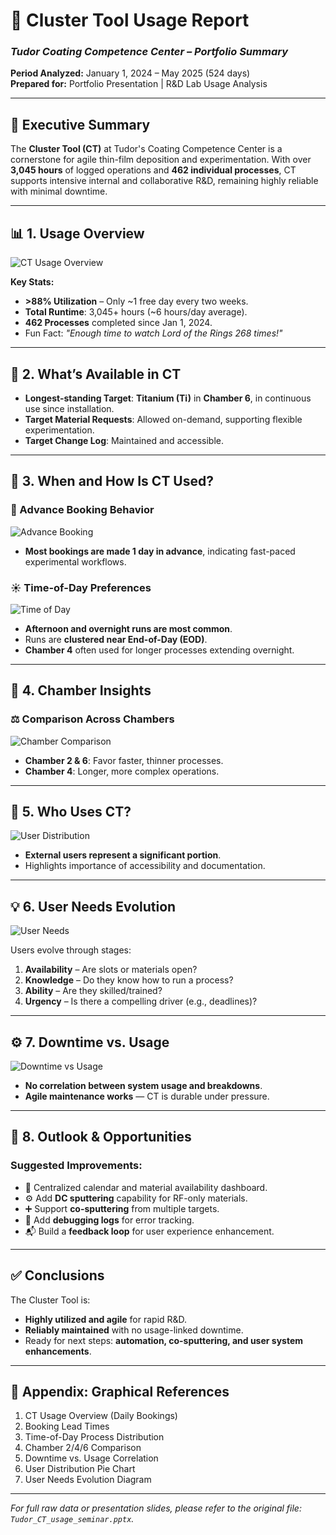 # 📘 Cluster Tool Usage Report  
### *Tudor Coating Competence Center – Portfolio Summary*  
**Period Analyzed:** January 1, 2024 – May 2025 (524 days)  
**Prepared for:** Portfolio Presentation | R&D Lab Usage Analysis  

---

## 🧭 Executive Summary

The **Cluster Tool (CT)** at Tudor's Coating Competence Center is a cornerstone for agile thin-film deposition and experimentation. With over **3,045 hours** of logged operations and **462 individual processes**, CT supports intensive internal and collaborative R&D, remaining highly reliable with minimal downtime.

---

## 📊 1. Usage Overview

![CT Usage Overview](Tudor_CT_usage_01.png)

**Key Stats:**
- **>88% Utilization** – Only ~1 free day every two weeks.
- **Total Runtime**: 3,045+ hours (~6 hours/day average).
- **462 Processes** completed since Jan 1, 2024.
- Fun Fact: *"Enough time to watch Lord of the Rings 268 times!"*

---

## 🔬 2. What’s Available in CT

- **Longest-standing Target**: **Titanium (Ti)** in **Chamber 6**, in continuous use since installation.
- **Target Material Requests**: Allowed on-demand, supporting flexible experimentation.
- **Target Change Log**: Maintained and accessible.

---

## 📅 3. When and How Is CT Used?

### 📆 Advance Booking Behavior

![Advance Booking](Tudor_CT_usage_advance_booking.png)

- **Most bookings are made 1 day in advance**, indicating fast-paced experimental workflows.

### ☀️ Time-of-Day Preferences

![Time of Day](Tudor_CT_usage_daytime.png)

- **Afternoon and overnight runs are most common**.
- Runs are **clustered near End-of-Day (EOD)**.
- **Chamber 4** often used for longer processes extending overnight.

---

## 🧪 4. Chamber Insights

### ⚖️ Comparison Across Chambers

![Chamber Comparison](Tudor_CT_usage_chamber_comparison.png)

- **Chamber 2 & 6**: Favor faster, thinner processes.
- **Chamber 4**: Longer, more complex operations.

---

## 👤 5. Who Uses CT?

![User Distribution](Tudor_CT_usage_user_distribution.png)

- **External users represent a significant portion**.
- Highlights importance of accessibility and documentation.

---

## 💡 6. User Needs Evolution

![User Needs](Tudor_CT_usage_user_needs.png)

Users evolve through stages:
1. **Availability** – Are slots or materials open?
2. **Knowledge** – Do they know how to run a process?
3. **Ability** – Are they skilled/trained?
4. **Urgency** – Is there a compelling driver (e.g., deadlines)?

---

## ⚙️ 7. Downtime vs. Usage

![Downtime vs Usage](Tudor_CT_usage_downtime.png)

- **No correlation between system usage and breakdowns**.
- **Agile maintenance works** — CT is durable under pressure.

---

## 🔭 8. Outlook & Opportunities

### Suggested Improvements:
- 📅 Centralized calendar and material availability dashboard.
- ⚙️ Add **DC sputtering** capability for RF-only materials.
- ➕ Support **co-sputtering** from multiple targets.
- 🐛 Add **debugging logs** for error tracking.
- 📬 Build a **feedback loop** for user experience enhancement.

---

## ✅ Conclusions

The Cluster Tool is:
- **Highly utilized and agile** for rapid R&D.
- **Reliably maintained** with no usage-linked downtime.
- Ready for next steps: **automation, co-sputtering, and user system enhancements**.

---

## 📎 Appendix: Graphical References

1. CT Usage Overview (Daily Bookings)
2. Booking Lead Times
3. Time-of-Day Process Distribution
4. Chamber 2/4/6 Comparison
5. Downtime vs. Usage Correlation
6. User Distribution Pie Chart
7. User Needs Evolution Diagram

---

*For full raw data or presentation slides, please refer to the original file: `Tudor_CT_usage_seminar.pptx`.*

